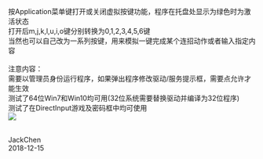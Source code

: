 按Application菜单键打开或关闭虚拟按键功能，程序在托盘处显示为绿色时为激活状态<br>
打开后m,j,k,l,u,i,o键分别转换为0,1,2,3,4,5,6键<br>
当然也可以自己改为一系列按键，用来模拟一键完成某个连招动作或者输入指定内容<br><br>
注意内容：<br>
需要以管理员身份运行程序，如果弹出程序修改驱动/服务提示框，需要点允许才能生效<br>
测试了64位Win7和Win10均可用(32位系统需要替换驱动并编译为32位程序)<br>
测试了在DirectInput游戏及密码框中均可使用<br>
![](https://github.com/chen365409389/Project/blob/master/Img/VK.png)<br><br>

JackChen<br>
2018-12-15
